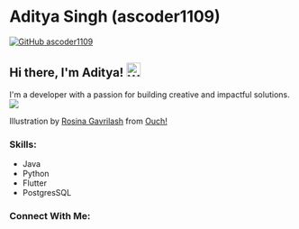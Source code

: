 # Aditya Singh (ascoder1109)

[![GitHub ascoder1109](https://img.shields.io/github/followers/ascoder1109?label=Follow&style=social)](https://github.com/ascoder1109)

## Hi there, I'm Aditya! <img src = "https://public.bl.files.1drv.com/y4m1ILZ4yMQofocj3HxuEoMdbN6JtMndNiUpbPmV2bZ0kEbNNvDSkiH4m-vVp586XZYwpjmR0542mHtmpYEe4vYufY4v9uMA8VjQyMlZ0emghv4cWP6mcIXPvsFe8WmMAf9MefnhlZzxgKG2_DvXgcWi2B76ok53OXDlAQodHxbeRpr9r_BcyTTmNuYE8gXWSmzmtvr4YllISnCPh9ErYz8u_ZNmPs6o49dn1snh9ky0oc" width="25" height="25" alt="Waving hand" >

I'm a developer with a passion for building creative and impactful solutions.
<img src = https://public.bl.files.1drv.com/y4mfTA7PblvEv94nJP22m_8dq1SS-I_9Isjz9-_jaXjxbgKQc3yons5Q-77FQKfK08-SeRws7zSgUqaQvpMS9TJR-py0dvTBTg6ENsRMjLWEoRW9mTiOB_zL7tQDGL1vTmbh_uv4Fk3JohVQ974Utxt6c-SGYuWEUkp4l57Ny1JRNZtERgC40xzckfi-QWhLVX4ZUgQjiUFzhOG_bVVPpT-ta_iuZcyD-vDOXA5NlLEIo0>


Illustration by <a href="https://icons8.com/illustrations/author/HxMFjfKZdNq2">Rosina Gavrilash</a> from <a href="https://icons8.com/illustrations">Ouch!</a>

### Skills:
<p>
  <ul>
    <li>Java</li>
    <li>Python</li>
    <li>Flutter</li>
    <li>PostgresSQL</li>
  </ul>
</p>

### Connect With Me:
<p>
  
</p>
